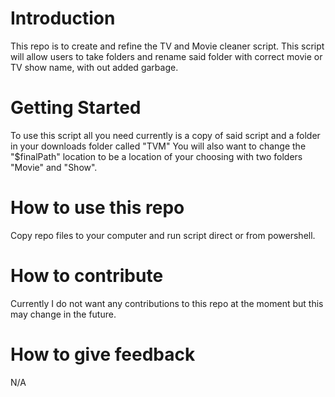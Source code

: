 # Introduction
This repo is to create and refine the TV and Movie cleaner script.
This script will allow users to take folders and rename said folder with correct movie or TV show name, with out added garbage.

# Getting Started
To use this script all you need currently is a copy of said script and a folder in your downloads folder called "TVM"
You will also want to change the "$finalPath" location to be a location of your choosing with two folders "Movie" and "Show".

# How to use this repo
Copy repo files to your computer and run script direct or from powershell.

# How to contribute
Currently I do not want any contributions to this repo at the moment but this may change in the future.

# How to give feedback
N/A